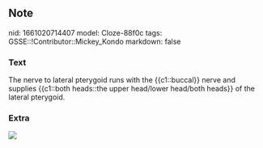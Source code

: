## Note
nid: 1661020714407
model: Cloze-88f0c
tags: GSSE::!Contributor::Mickey_Kondo
markdown: false

### Text
The nerve to lateral pterygoid runs with the {{c1::buccal}} nerve and supplies {{c1::both heads::the upper head/lower head/both heads}} of the lateral pterygoid.

### Extra
<img src="070417_0934_MandibularN1.jpg">
